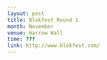 ```yaml
---
layout: post
title: Blokfest Round 1
month: November
venue: Harrow Wall
time: ???
link: http://www.blokfest.com/
---
```

